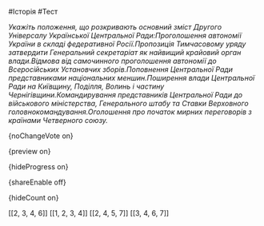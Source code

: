 #Історія #Тест

*Укажіть положення, що розкривають основний зміст Другого Універсалу Української Центральної Ради:Проголошення автономії України в складі федеративної Росії.Пропозиція Тимчасовому уряду затвердити Генеральний секретаріат як найвищий крайовий орган влади.Відмова від самочинного проголошення автономії до Всеросійських Установчих зборів.Поповнення Центральної Ради представниками національних меншин.Поширення влади Центральної Ради на Київщину, Поділля, Волинь і частину Чернігівщини.Командирування представників Центральної Ради до військового міністерства, Генерального штабу та Ставки Верховного головнокомандування.Оголошення про початок мирних переговорів з країнами Четверного союзу.*

{noChangeVote on}

{preview on}

{hideProgress on}

{shareEnable off}

{hideCount on}

[[2, 3, 4, 6]]
[[1, 2, 3, 4]]
[[2, 4, 5, 7]]
[[3, 4, 6, 7]]
